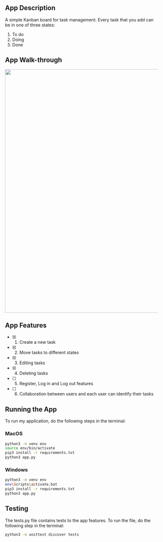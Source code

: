 ## App Description
A simple Kanban board for task management. Every task that you add can be in one of three states:
1. To do
2. Doing
3. Done

## App Walk-through
<img src="https://media.giphy.com/media/Ej0k1HDHPJiCsiUXn7/giphy.gif" width=800><br>

## App Features
- [x] 1. Create a new task
- [x] 2. Move tasks to different states
- [x] 3. Editing tasks
- [x] 4. Deleting tasks
- [ ] 5. Register, Log in and Log out features
- [ ] 6. Collaboration between users and each user can identify their tasks

## Running the App
To run my application, do the following steps in the terminal:

### MacOS
```bash
python3 -m venv env
source env/bin/activate
pip3 install -r requirements.txt
python3 app.py
```

### Windows
```bash
python3 -m venv env
env\Scripts\activate.bat
pip3 install -r requirements.txt
python3 app.py
```

## Testing
The tests.py file contains tests to the app features. To run the file, do the following step in the terminal:

```bash
python3 -m unittest discover tests
```
